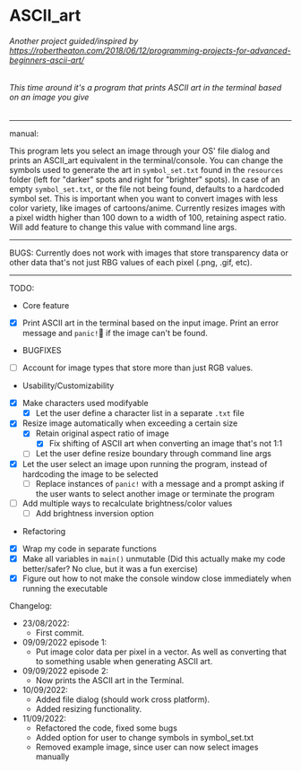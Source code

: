 # ASCII_art
###### Another project guided/inspired by https://robertheaton.com/2018/06/12/programming-projects-for-advanced-beginners-ascii-art/ 
###### This time around it's a program that prints ASCII art in the terminal based on an image you give
---
manual:

This program lets you select an image through your OS' file dialog and prints an ASCII_art equivalent in the terminal/console. 
You can change the symbols used to generate the art in `symbol_set.txt` found in the `resources` folder (left for "darker" spots and right for "brighter" spots). In case of an empty `symbol_set.txt`, or the file not being found, defaults to a hardcoded symbol set.
This is important when you want to convert images with less color variety, like images of cartoons/anime. 
Currently resizes images with a pixel width higher than 100 down to a width of 100, retaining aspect ratio. Will add feature to change this value with command line args.

---
BUGS:
Currently does not work with images that store transparency data or other data that's not just RBG values of each pixel (.png, .gif, etc).

---
TODO:
* Core feature
- [x] Print ASCII art in the terminal based on the input image. Print an error message and `panic!`🦀 if the image can't be found.
* BUGFIXES
- [ ] Account for image types that store more than just RGB values.
* Usability/Customizability
- [x] Make characters used modifyable
	- [x] Let the user define a character list in a separate `.txt` file
- [x] Resize image automatically when exceeding a certain size
	- [x] Retain original aspect ratio of image
		- [x] Fix shifting of ASCII art when converting an image that's not 1:1 
	- [ ] Let the user define resize boundary through command line args
- [x] Let the user select an image upon running the program, instead of hardcoding the image to be selected 
	- [ ] Replace instances of `panic!` with a message and a prompt asking if the user wants to select another image or terminate the program
- [ ] Add multiple ways to recalculate brightness/color values
	- [ ] Add brightness inversion option
* Refactoring
- [x] Wrap my code in separate functions
- [x] Make all variables in `main()` unmutable (Did this actually make my code better/safer? No clue, but it was a fun exercise)
- [x] Figure out how to not make the console window close immediately when running the executable

Changelog:
- 23/08/2022: 
	- First commit.
- 09/09/2022 episode 1: 
	- Put image color data per pixel in a vector. As well as converting that to something usable when generating ASCII art.
- 09/09/2022 episode 2:
	- Now prints the ASCII art in the Terminal. 
- 10/09/2022: 
	- Added file dialog (should work cross platform).
	- Added resizing functionality.
- 11/09/2022:
	- Refactored the code, fixed some bugs
	- Added option for user to change symbols in symbol_set.txt
	- Removed example image, since user can now select images manually
